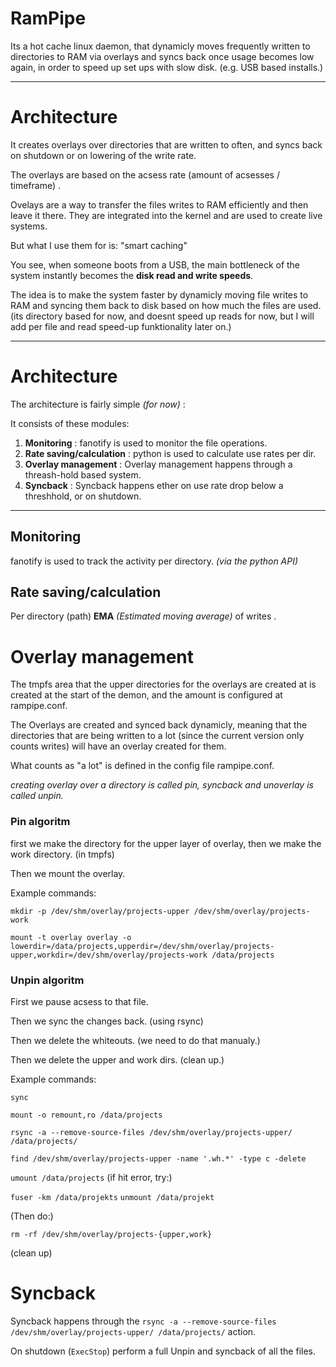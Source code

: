 # RamPipe
Its a hot cache linux daemon, that dynamicly moves frequently written to directories to RAM via overlays and syncs back once usage becomes low again, in order to speed up set ups with slow disk. (e.g. USB based installs.)

--------

# Architecture

It creates overlays over directories that are written to often, and syncs back on shutdown or on lowering of the write rate.

The overlays are based on the acsess rate (amount of acsesses / timeframe) .

Ovelays are a way to transfer the files writes to RAM efficiently and then leave it there. They are integrated into the kernel and are used to create live systems. 

But what I use them for is: "smart caching"

You see, when someone boots from a USB, the main bottleneck of the system instantly becomes the **disk read and write speeds**. 

The idea is to make the system faster by dynamicly moving file writes to RAM and syncing them back to disk based on how much the files are used. 
(its directory based for now, and doesnt speed up reads for now, but I will add per file and read speed-up funktionality later on.)

****

# Architecture

The architecture is fairly simple *(for now)* :

It consists of these modules: 

1. **Monitoring** : fanotify is used to monitor the file operations. 
2. **Rate saving/calculation** : python is used to calculate use rates per dir.
3. **Overlay management** : Overlay management happens through a threash-hold based system. 
4. **Syncback** : Syncback happens ether on use rate drop below a threshhold, or on shutdown. 

****

## Monitoring

fanotify is used to track the activity per directory.
*(via the python API)*
## Rate saving/calculation

Per directory (path) **EMA** *(Estimated moving average)* of writes .

# Overlay management

The tmpfs area that the upper directories for the overlays are created at is created at the start of the demon, and the amount is configured at rampipe.conf. 

The Overlays are created and synced back dynamicly, meaning that the directories that are being written to a lot (since the current version only counts writes) will have an overlay created for them. 

What counts as "a lot" is defined in the config file rampipe.conf.

*creating overlay over a directory is called pin, syncback and unoverlay is called unpin.*

### Pin algoritm

first we make the directory for the upper layer of overlay, then we make the work directory. (in tmpfs)

Then we mount the overlay. 

Example commands: 

`mkdir -p /dev/shm/overlay/projects-upper /dev/shm/overlay/projects-work`

`mount -t overlay overlay -o lowerdir=/data/projects,upperdir=/dev/shm/overlay/projects-upper,workdir=/dev/shm/overlay/projects-work /data/projects`


### Unpin algoritm

First we pause acsess to that file. 

Then we sync the changes back. (using rsync)

Then we delete the whiteouts. (we need to do that manualy.) 

Then we delete the upper and work dirs. (clean up.)

Example commands: 

`sync`

`mount -o remount,ro /data/projects`

`rsync -a --remove-source-files /dev/shm/overlay/projects-upper/ /data/projects/`

`find /dev/shm/overlay/projects-upper -name '.wh.*' -type c -delete`

`umount /data/projects` (if hit error, try:)

`fuser -km /data/projekts`
`unmount /data/projekt`

(Then do:)

`rm -rf /dev/shm/overlay/projects-{upper,work}` 

(clean up)

# Syncback

Syncback happens through the `rsync -a --remove-source-files /dev/shm/overlay/projects-upper/ /data/projects/` action.

On shutdown (`ExecStop`) perform a full Unpin and syncback of all the files. 
